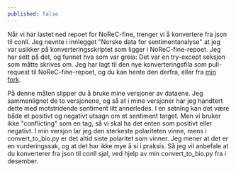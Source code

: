 ```yaml
---
published: false
---
```

Når vi har lastet ned repoet for NoReC-fine, trenger vi å konvertere fra json til conll. Jeg nevnte i innlegget "Norske data for sentimentanalyse" at jeg var usikker på konverteringsskriptet som ligger i NoReC-fine-repoet. Jeg har sett på det, og funnet hva som var greia: Det var en try-except seksjon som måtte skrives om. Jeg har lagt til den nye konverteringsfila som pull-request til NoReC-fine-repoet, og du kan hente den derfra, eller fra [min fork](https://github.com/egilron/norec_fine/blob/master/convert_to_bio.py). 

På denne måten slipper du å bruke mine versjoner av dataene. Jeg sammenlignet de to versjonene, og så at i mine versjoner har jeg handtert dette med motstridende sentiment litt annerledes. I en setning kan det være både et positivt og negativt utsagn om et sentiment target. Men vi bruker ikke "conflicting" som en tag, så vi skal ha det enten som positivt eller negativt. I min versjon lar jeg den sterkeste polariteten vinne, mens i  convert_to_bio.py er det altid siste polaritet som vinner. Jeg mener at det er en vurderingssak, og at det har ikke mye å si i praksis. Så jeg vil anbefale at du konverterer fra json til conll sjøl, ved hjelp av min convert_to_bio.py fra i desember.

